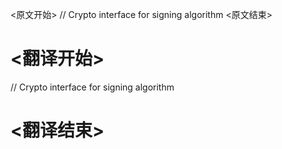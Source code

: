 
<原文开始>
// Crypto interface for signing algorithm
<原文结束>

# <翻译开始>
// Crypto interface for signing algorithm
# <翻译结束>

